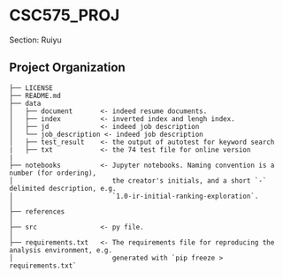 CSC575_PROJ
==============================

Section: Ruiyu



Project Organization
------------

    ├── LICENSE
    ├── README.md         
    ├── data
    │   ├── document       <- indeed resume documents.
    │   ├── index          <- inverted index and lengh index.
    │   ├── jd             <- indeed job description 
    │   └── job_description <- indeed job description	
    │   ├── test_result	   <- the output of autotest for keyword search
    |   ├── txt            <- the 74 test file for online version
    |
    ├── notebooks          <- Jupyter notebooks. Naming convention is a number (for ordering),
    │                         the creator's initials, and a short `-` delimited description, e.g.
    │                         `1.0-ir-initial-ranking-exploration`.
    │
    ├── references          
    │
    ├── src                <- py file.
    │   
    ├── requirements.txt   <- The requirements file for reproducing the analysis environment, e.g.
    │                         generated with `pip freeze > requirements.txt`
